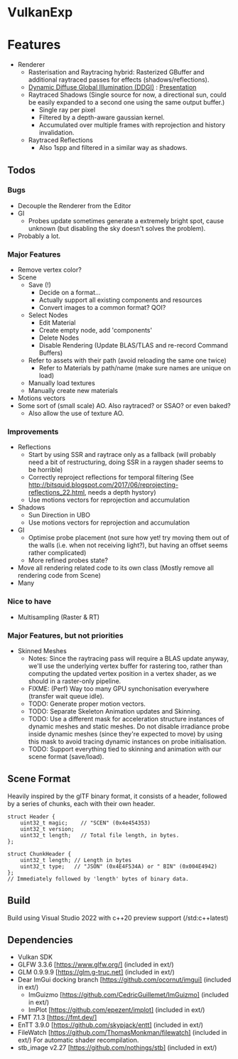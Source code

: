 # VulkanExp

# Features
  - Renderer
    - Rasterisation and Raytracing hybrid: Rasterized GBuffer and additional raytraced passes for effects (shadows/reflections). 
    - [Dynamic Diffuse Global Illumination (DDGI)](https://morgan3d.github.io/articles/2019-04-01-ddgi/) : [Presentation](https://www.gdcvault.com/play/1026182/)
    - Raytraced Shadows (Single source for now, a directional sun, could be easily expanded to a second one using the same output buffer.)
      - Single ray per pixel
      - Filtered by a depth-aware gaussian kernel.
      - Accumulated over multiple frames with reprojection and history invalidation.
    - Raytraced Reflections
      - Also 1spp and filtered in a similar way as shadows. 

## Todos

### Bugs
  - Decouple the Renderer from the Editor
  - GI
    - Probes update sometimes generate a extremely bright spot, cause unknown (but disabling the sky doesn't solves the problem).
  - Probably a lot.

### Major Features
 - Remove vertex color?
 - Scene
   - Save (!)
     - Decide on a format...
     - Actually support all existing components and resources
     - Convert images to a common format? QOI?
   - Select Nodes
     - Edit Material
     - Create empty node, add 'components'
     - Delete Nodes
     - Disable Rendering (Update BLAS/TLAS and re-record Command Buffers)
   - Refer to assets with their path (avoid reloading the same one twice)
     - Refer to Materials by path/name (make sure names are unique on load)
   - Manually load textures
   - Manually create new materials
 - Motions vectors
 - Some sort of (small scale) AO. Also raytraced? or SSAO? or even baked? 
   - Also allow the use of texture AO.
 
### Improvements 
- Reflections
  - Start by using SSR and raytrace only as a fallback (will probably need a bit of restructuring, doing SSR in a raygen shader seems to be horrible)
  - Correctly reproject reflections for temporal filtering (See http://bitsquid.blogspot.com/2017/06/reprojecting-reflections_22.html, needs a depth hystory)
  - Use motions vectors for reprojection and accumulation
- Shadows
  - Sun Direction in UBO
  - Use motions vectors for reprojection and accumulation 
- GI
  - Optimise probe placement (not sure how yet! try moving them out of the walls (i.e. when not receiving light?), but having an offset seems rather complicated)
  - More refined probes state?
- Move all rendering related code to its own class (Mostly remove all rendering code from Scene)
- Many

### Nice to have
 - Multisampling (Raster & RT)

### Major Features, but not priorities
 - Skinned Meshes
   - Notes: Since the raytracing pass will require a BLAS update anyway, we'll use the underlying vertex buffer for rastering too, rather than computing the updated vertex position in a vertex shader, as we should in a raster-only pipeline.
   - FIXME: (Perf) Way too many GPU synchonisation everywhere (transfer wait queue idle).
   - TODO: Generate proper motion vectors.
   - TODO: Separate Skeleton Animation updates and Skinning.
   - TODO: Use a different mask for acceleration structure instances of dynamic meshes and static meshes. Do not disable irradiance probe inside dynamic meshes (since they're expected to move) by using this mask to avoid tracing dynamic instances on probe initialisation.
   - TODO: Support everything tied to skinning and animation with our scene format (save/load).

## Scene Format

Heavily inspired by the glTF binary format, it consists of a header, followed by a series of chunks, each with their own header.
```
struct Header {
    uint32_t magic;    // "SCEN" (0x4e454353)
    uint32_t version;
    uint32_t length;   // Total file length, in bytes.
};

struct ChunkHeader {
    uint32_t length; // Length in bytes
    uint32_t type;   // "JSON" (0x4E4F534A) or " BIN" (0x004E4942)
};
// Immediately followed by 'length' bytes of binary data.
```

## Build

Build using Visual Studio 2022 with c++20 preview support (/std:c++latest)

## Dependencies

 - Vulkan SDK
 - GLFW 3.3.6 [https://www.glfw.org/] (included in ext/)
 - GLM 0.9.9.9 [https://glm.g-truc.net] (included in ext/)
 - Dear ImGui docking branch [https://github.com/ocornut/imgui] (included in ext/)
   - ImGuizmo [https://github.com/CedricGuillemet/ImGuizmo] (included in ext/)
   - ImPlot [https://github.com/epezent/implot] (included in ext/)
 - FMT 7.1.3 [https://fmt.dev/]
 - EnTT 3.9.0 [https://github.com/skypjack/entt] (included in ext/)
 - FileWatch [https://github.com/ThomasMonkman/filewatch] (included in ext/) For automatic shader recompilation. 
 - stb_image v2.27 [https://github.com/nothings/stb] (included in ext/)

